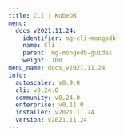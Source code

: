 ```yaml
---
title: CLI | KubeDB
menu:
  docs_v2021.11.24:
    identifier: mg-cli-mongodb
    name: Cli
    parent: mg-mongodb-guides
    weight: 100
menu_name: docs_v2021.11.24
info:
  autoscaler: v0.9.0
  cli: v0.24.0
  community: v0.24.0
  enterprise: v0.11.0
  installer: v2021.11.24
  version: v2021.11.24
---
```


